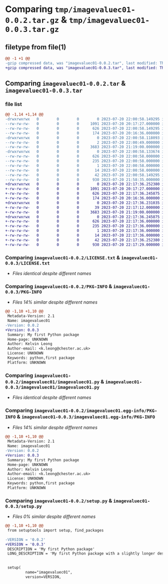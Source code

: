 # Comparing `tmp/imagevaluec01-0.0.2.tar.gz` & `tmp/imagevaluec01-0.0.3.tar.gz`

## filetype from file(1)

```diff
@@ -1 +1 @@
-gzip compressed data, was "imagevaluec01-0.0.2.tar", last modified: Thu Jul 20 22:00:58 2023, max compression
+gzip compressed data, was "imagevaluec01-0.0.3.tar", last modified: Thu Jul 20 22:17:36 2023, max compression
```

## Comparing `imagevaluec01-0.0.2.tar` & `imagevaluec01-0.0.3.tar`

### file list

```diff
@@ -1,14 +1,14 @@
-drwxrwxrwx   0        0        0        0 2023-07-20 22:00:58.149295 imagevaluec01-0.0.2/
--rw-rw-rw-   0        0        0     1091 2023-07-20 20:17:27.000000 imagevaluec01-0.0.2/LICENSE.txt
--rw-rw-rw-   0        0        0      626 2023-07-20 22:00:58.149295 imagevaluec01-0.0.2/PKG-INFO
--rw-rw-rw-   0        0        0      174 2023-07-20 20:16:36.000000 imagevaluec01-0.0.2/README.md
-drwxrwxrwx   0        0        0        0 2023-07-20 22:00:58.118093 imagevaluec01-0.0.2/imagevaluec01/
--rw-rw-rw-   0        0        0        2 2023-07-20 22:00:49.000000 imagevaluec01-0.0.2/imagevaluec01/__init__.py
--rw-rw-rw-   0        0        0     3683 2023-07-20 21:19:00.000000 imagevaluec01-0.0.2/imagevaluec01/imagevaluec01.py
-drwxrwxrwx   0        0        0        0 2023-07-20 22:00:58.133674 imagevaluec01-0.0.2/imagevaluec01.egg-info/
--rw-rw-rw-   0        0        0      626 2023-07-20 22:00:58.000000 imagevaluec01-0.0.2/imagevaluec01.egg-info/PKG-INFO
--rw-rw-rw-   0        0        0      235 2023-07-20 22:00:58.000000 imagevaluec01-0.0.2/imagevaluec01.egg-info/SOURCES.txt
--rw-rw-rw-   0        0        0        1 2023-07-20 22:00:58.000000 imagevaluec01-0.0.2/imagevaluec01.egg-info/dependency_links.txt
--rw-rw-rw-   0        0        0       14 2023-07-20 22:00:58.000000 imagevaluec01-0.0.2/imagevaluec01.egg-info/top_level.txt
--rw-rw-rw-   0        0        0       42 2023-07-20 22:00:58.149295 imagevaluec01-0.0.2/setup.cfg
--rw-rw-rw-   0        0        0      930 2023-07-20 21:58:35.000000 imagevaluec01-0.0.2/setup.py
+drwxrwxrwx   0        0        0        0 2023-07-20 22:17:36.252380 imagevaluec01-0.0.3/
+-rw-rw-rw-   0        0        0     1091 2023-07-20 20:17:27.000000 imagevaluec01-0.0.3/LICENSE.txt
+-rw-rw-rw-   0        0        0      626 2023-07-20 22:17:36.245875 imagevaluec01-0.0.3/PKG-INFO
+-rw-rw-rw-   0        0        0      174 2023-07-20 20:16:36.000000 imagevaluec01-0.0.3/README.md
+drwxrwxrwx   0        0        0        0 2023-07-20 22:17:36.231035 imagevaluec01-0.0.3/imagevaluec01/
+-rw-rw-rw-   0        0        0       39 2023-07-20 22:17:12.000000 imagevaluec01-0.0.3/imagevaluec01/__init__.py
+-rw-rw-rw-   0        0        0     3683 2023-07-20 21:19:00.000000 imagevaluec01-0.0.3/imagevaluec01/imagevaluec01.py
+drwxrwxrwx   0        0        0        0 2023-07-20 22:17:36.245875 imagevaluec01-0.0.3/imagevaluec01.egg-info/
+-rw-rw-rw-   0        0        0      626 2023-07-20 22:17:36.000000 imagevaluec01-0.0.3/imagevaluec01.egg-info/PKG-INFO
+-rw-rw-rw-   0        0        0      235 2023-07-20 22:17:36.000000 imagevaluec01-0.0.3/imagevaluec01.egg-info/SOURCES.txt
+-rw-rw-rw-   0        0        0        1 2023-07-20 22:17:36.000000 imagevaluec01-0.0.3/imagevaluec01.egg-info/dependency_links.txt
+-rw-rw-rw-   0        0        0       14 2023-07-20 22:17:36.000000 imagevaluec01-0.0.3/imagevaluec01.egg-info/top_level.txt
+-rw-rw-rw-   0        0        0       42 2023-07-20 22:17:36.252380 imagevaluec01-0.0.3/setup.cfg
+-rw-rw-rw-   0        0        0      930 2023-07-20 22:17:29.000000 imagevaluec01-0.0.3/setup.py
```

### Comparing `imagevaluec01-0.0.2/LICENSE.txt` & `imagevaluec01-0.0.3/LICENSE.txt`

 * *Files identical despite different names*

### Comparing `imagevaluec01-0.0.2/PKG-INFO` & `imagevaluec01-0.0.3/PKG-INFO`

 * *Files 14% similar despite different names*

```diff
@@ -1,10 +1,10 @@
 Metadata-Version: 2.1
 Name: imagevaluec01
-Version: 0.0.2
+Version: 0.0.3
 Summary: My first Python package
 Home-page: UNKNOWN
 Author: Kelvin Leong
 Author-email: <k.leong@chester.ac.uk>
 License: UNKNOWN
 Keywords: python,first package
 Platform: UNKNOWN
```

### Comparing `imagevaluec01-0.0.2/imagevaluec01/imagevaluec01.py` & `imagevaluec01-0.0.3/imagevaluec01/imagevaluec01.py`

 * *Files identical despite different names*

### Comparing `imagevaluec01-0.0.2/imagevaluec01.egg-info/PKG-INFO` & `imagevaluec01-0.0.3/imagevaluec01.egg-info/PKG-INFO`

 * *Files 14% similar despite different names*

```diff
@@ -1,10 +1,10 @@
 Metadata-Version: 2.1
 Name: imagevaluec01
-Version: 0.0.2
+Version: 0.0.3
 Summary: My first Python package
 Home-page: UNKNOWN
 Author: Kelvin Leong
 Author-email: <k.leong@chester.ac.uk>
 License: UNKNOWN
 Keywords: python,first package
 Platform: UNKNOWN
```

### Comparing `imagevaluec01-0.0.2/setup.py` & `imagevaluec01-0.0.3/setup.py`

 * *Files 0% similar despite different names*

```diff
@@ -1,10 +1,10 @@
 from setuptools import setup, find_packages
 
-VERSION = '0.0.2' 
+VERSION = '0.0.3' 
 DESCRIPTION = 'My first Python package'
 LONG_DESCRIPTION = 'My first Python package with a slightly longer description'
 
 
 setup(
         name="imagevaluec01", 
         version=VERSION,
```

